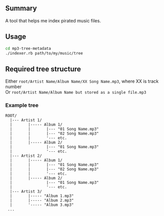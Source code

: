 ## Summary

A tool that helps me index pirated music files.

## Usage

```sh
cd mp3-tree-metadata
./indexer.rb path/to/my/music/tree
```

## Required tree structure

Either `root/Artist Name/Album Name/XX Song Name.mp3`, where XX is track number \
Or `root/Artist Name/Album Name but stored as a single file.mp3`

### Example tree

```
ROOT/
  |--- Artist 1/
  |       |----- Album 1/
  |       |       |--- "01 Song Name.mp3"
  |       |       |--- "02 Song Name.mp3"
  |       |       '--- etc.
  |       |----- Album 2/
  |               |--- "01 Song Name.mp3"
  |               '--- etc. 
  |--- Artist 2/
  |       |----- Album 1/
  |       |       |--- "01 Song Name.mp3"
  |       |       |--- "02 Song Name.mp3"
  |       |       '--- etc.
  |       |----- Album 2/
  |               |--- "01 Song Name.mp3"
  |               '--- etc. 
  |--- Artist 3/
  |       |----- "Album 1.mp3"
  |       |----- "Album 2.mp3"
  |       '----- "Album 3.mp3"
 ...
```
